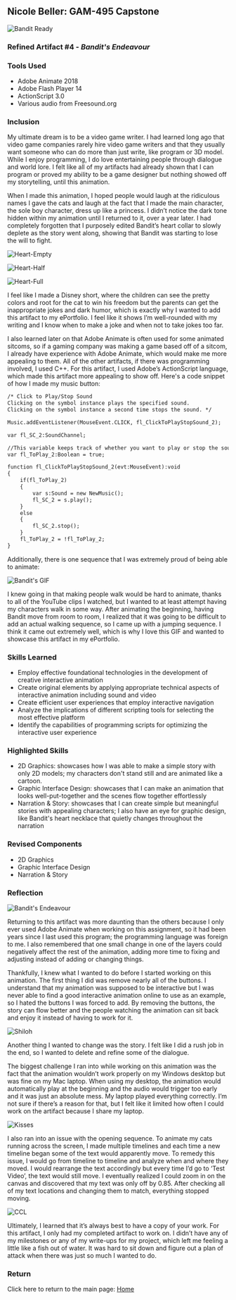 ## Nicole Beller: GAM-495 Capstone 

![Bandit Ready](https://github.com/NicBee/NicBee.github.io/blob/master/Bandits_Endeavour_.jpg?raw=true "Bandit's Question")

### Refined Artifact #4 - *Bandit's Endeavour*

### **Tools Used**
 - Adobe Animate 2018
 - Adobe Flash Player 14
 - ActionScript 3.0
 - Various audio from Freesound.org
 
 
 
### **Inclusion**

My ultimate dream is to be a video game writer. I had learned long ago that video game companies rarely hire video game writers and that they usually want someone who can do more than just write, like program or 3D model. While I enjoy programming, I do love entertaining people through dialogue and world lore. I felt like all of my artifacts had already shown that I can program or proved my ability to be a game designer but nothing showed off my storytelling, until this animation.

When I made this animation, I hoped people would laugh at the ridiculous names I gave the cats and laugh at the fact that I made the main character, the sole boy character, dress up like a princess. I didn’t notice the dark tone hidden within my animation until I returned to it, over a year later. I had completely forgotten that I purposely edited Bandit’s heart collar to slowly deplete as the story went along, showing that Bandit was starting to lose the will to fight.

![Heart-Empty](https://github.com/NicBee/NicBee.github.io/blob/master/Bandits_Endeavour_7.jpg?raw=true "Heart - Empty")

![Heart-Half](https://github.com/NicBee/NicBee.github.io/blob/master/Bandits_Endeavour_6.jpg?raw=true "Heart - Half")

![Heart-Full](https://github.com/NicBee/NicBee.github.io/blob/master/Bandits_Endeavour_5.jpg?raw=true "Heart - Full")

I feel like I made a Disney short, where the children can see the pretty colors and root for the cat to win his freedom but the parents can get the inappropriate jokes and dark humor, which is exactly why I wanted to add this artifact to my ePortfolio. I feel like it shows I’m well-rounded with my writing and I know when to make a joke and when not to take jokes too far.
 
I also learned later on that Adobe Animate is often used for some animated sitcoms, so if a gaming company was making a game based off of a sitcom, I already have experience with Adobe Animate, which would make me more appealing to them. All of the other artifacts, if there was programming involved, I used C++. For this artifact, I used Adobe’s ActionScript language, which made this artifact more appealing to show off. Here's a code snippet of how I made my music button:

```markdown
/* Click to Play/Stop Sound
Clicking on the symbol instance plays the specified sound.
Clicking on the symbol instance a second time stops the sound. */

Music.addEventListener(MouseEvent.CLICK, fl_ClickToPlayStopSound_2);

var fl_SC_2:SoundChannel;

//This variable keeps track of whether you want to play or stop the sound
var fl_ToPlay_2:Boolean = true;

function fl_ClickToPlayStopSound_2(evt:MouseEvent):void
{
	if(fl_ToPlay_2)
	{
		var s:Sound = new NewMusic();
		fl_SC_2 = s.play();
	}
	else
	{
		fl_SC_2.stop();
	}
	fl_ToPlay_2 = !fl_ToPlay_2;
}
```
Additionally, there is one sequence that I was extremely proud of being able to animate: 

![Bandit's GIF](https://github.com/NicBee/NicBee.github.io/blob/master/Bandits_Endeavour.gif?raw=true "Bandit and Shilosh Escaping")

I knew going in that making people walk would be hard to animate, thanks to all of the YouTube clips I watched, but I wanted to at least attempt having my characters walk in some way.  After animating the beginning, having Bandit move from room to room, I realized that it was going to be difficult to add an actual walking sequence, so I came up with a jumping sequence.  I think it came out extremely well, which is why I love this GIF and wanted to showcase this artifact in my ePortfolio.

### **Skills Learned**
  - Employ effective foundational technologies in the development of creative interactive animation
  - Create original elements by applying appropriate technical aspects of interactive animation including sound and video
  - Create efficient user experiences that employ interactive navigation
  - Analyze the implications of different scripting tools for selecting the most effective platform
  - Identify the capabilities of programming scripts for optimizing the interactive user experience
  
### **Highlighted Skills**
  - 2D Graphics: showcases how I was able to make a simple story with only 2D models; my characters don't stand still and are animated like a cartoon.
  - Graphic Interface Design: showcases that I can make an animation that looks well-put-together and the scenes flow together effortlessly
  - Narration & Story: showcases that I can create simple but meaningful stories with appealing characters; I also have an eye for graphic design, like Bandit's heart necklace that quietly changes throughout the narration
  
  
### **Revised Components**
- 2D Graphics
- Graphic Interface Design
- Narration & Story
  
### **Reflection**

![Bandit's Endeavour](https://github.com/NicBee/NicBee.github.io/blob/master/Bandits_Endeavour_1.jpg?raw=true "Bandit's Endeavour")

 Returning to this artifact was more daunting than the others because I only ever used Adobe Animate when working on this assignment, so it had been years since I last used this program; the programming language was foreign to me.  I also remembered that one small change in one of the layers could negatively affect the rest of the animation, adding more time to fixing and adjusting instead of adding or changing things.
 
Thankfully, I knew what I wanted to do before I started working on this animation.  The first thing I did was remove nearly all of the buttons.  I understand that my animation was supposed to be interactive but I was never able to find a good interactive animation online to use as an example, so I hated the buttons I was forced to add.  By removing the buttons, the story can flow better and the people watching the animation can sit back and enjoy it instead of having to work for it.  


![Shiloh](https://github.com/NicBee/NicBee.github.io/blob/master/Bandits_Endeavour_2.jpg?raw=true "Shiloh")

Another thing I wanted to change was the story.  I felt like I did a rush job in the end, so I wanted to delete and refine some of the dialogue.  

The biggest challenge I ran into while working on this animation was the fact that the animation wouldn’t work properly on my Windows desktop but was fine on my Mac laptop.  When using my desktop, the animation would automatically play at the beginning and the audio would trigger too early and it was just an absolute mess.  My laptop played everything correctly.  I’m not sure if there’s a reason for that, but I felt like it limited how often I could work on the artifact because I share my laptop.  


![Kisses](https://github.com/NicBee/NicBee.github.io/blob/master/Bandits_Endeavour_3.jpg?raw=true "Kisses")

I also ran into an issue with the opening sequence.  To animate my cats running across the screen, I made multiple timelines and each time a new timeline began some of the text would apparently move.  To remedy this issue, I would go from timeline to timeline and analyze when and where they moved.  I would rearrange the text accordingly but every time I’d go to ‘Test Video’, the text would still move.  I eventually realized I could zoom in on the canvas and discovered that my text was only off by 0.85.  After checking all of my text locations and changing them to match, everything stopped moving.

![CCL](https://github.com/NicBee/NicBee.github.io/blob/master/Bandits_Endeavour_4.jpg?raw=true "CCL")

Ultimately, I learned that it’s always best to have a copy of your work.  For this artifact, I only had my completed artifact to work on.  I didn’t have any of my milestones or any of my write-ups for my project, which left me feeling a little like a fish out of water.  It was hard to sit down and figure out a plan of attack when there was just so much I wanted to do.

### Return

Click here to return to the main page: [Home](/index.md)
